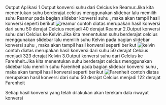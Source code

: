 Output Aplikasi
1.Output konversi suhu dari Celcius ke Reamur.Jika kita menentukan suhu berderajat celcius menggunakan slidebar lalu memilih suhu Reamur pada bagian slidebar konversi suhu , maka akan tampil hasil konversi seperti berikut
![reamur](https://user-images.githubusercontent.com/95726593/201818087-732127df-0739-4ac3-afbc-7838bba26ea3.png)
contoh diatas merupakan hasil konversi dari suhu 50 derajat Celcius menjadi 40 derajat Reamur
2.Output konversi suhu dari Celcius ke Kelvin.Jika kita menentukan suhu berderajat celcius menggunakan slidebar lalu memilih suhu Kelvin pada bagian slidebar konversi suhu , maka akan tampil hasil konversi seperti berikut
![kelvin](https://user-images.githubusercontent.com/95726593/201819127-793f5122-b5e2-4bef-95ed-fc61a0ce2d7c.png)
contoh diatas merupakan hasil konversi dari suhu 50 derajat Celcius menjadi 323 derajat Kelvin
3.Output konversi suhu dari Celcius ke Farenheit.Jika kita menentukan suhu berderajat celcius menggunakan slidebar lalu memilih suhu Farenheit pada bagian slidebar konversi suhu , maka akan tampil hasil konversi seperti berikut
![Farenheit](https://user-images.githubusercontent.com/95726593/201819320-7cec9e89-cde7-441d-95c9-e68590c421f3.png)
contoh diatas merupakan hasil konversi dari suhu 50 derajat Celcius menjadi 122 derajat Farenheit

Setiap hasil konversi yang telah dilakukan akan terekam dala riwayat konversi
